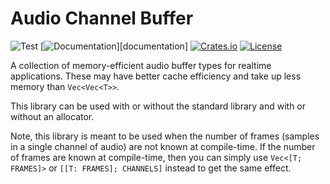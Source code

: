 # Audio Channel Buffer
![Test](https://github.com/BillyDM/audio-channel-buffer/workflows/Test/badge.svg)
[![Documentation](https://docs.rs/audio-channel-buffer/badge.svg)][documentation]
[![Crates.io](https://img.shields.io/crates/v/audio-channel-buffer.svg)](https://crates.io/crates/audio-channel-buffer)
[![License](https://img.shields.io/crates/l/audio-channel-buffer.svg)](https://github.com/BillyDM/audio-channel-buffer/blob/master/LICENSE)

A collection of memory-efficient audio buffer types for realtime applications. These may have better cache efficiency and take up less memory than `Vec<Vec<T>>`.

This library can be used with or without the standard library and with or without an allocator.

Note, this library is meant to be used when the number of frames (samples in a single channel of audio) are not known at compile-time. If the number of frames are known at compile-time, then you can simply use `Vec<[T; FRAMES]>` or `[[T: FRAMES]; CHANNELS]` instead to get the same effect.